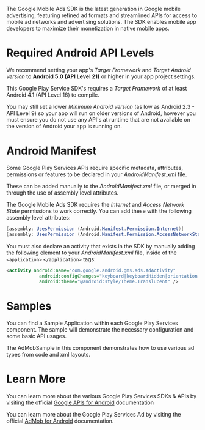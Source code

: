 The Google Mobile Ads SDK is the latest generation in Google mobile advertising, featuring refined ad formats and streamlined APIs for access to mobile ad networks and advertising solutions. The SDK enables mobile app developers to maximize their monetization in native mobile apps.

Required Android API Levels
===========================

We recommend setting your app's *Target Framework* and *Target Android version* to **Android 5.0 (API Level 21)** or higher in your app project settings.

This Google Play Service SDK's requires a *Target Framework* of at least Android 4.1 (API Level 16) to compile.

You may still set a lower *Minimum Android version* (as low as Android 2.3 - API Level 9) so your app will run on older versions of Android, however you must ensure you do not use any API's at runtime that are not available on the version of Android your app is running on.


Android Manifest 
================

Some Google Play Services APIs require specific metadata, attributes, permissions or features to be declared in your *AndroidManifest.xml* file.

These can be added manually to the *AndroidManifest.xml* file, or merged in through the use of assembly level attributes.


The Google Mobile Ads SDK requires the *Internet* and *Access Network State* permissions to work correctly.  You can add these with the following assembly level attributes:

```csharp
[assembly: UsesPermission (Android.Manifest.Permission.Internet)]
[assembly: UsesPermission (Android.Manifest.Permission.AccessNetworkState)]
```

You must also declare an activity that exists in the SDK by manually adding the following element to your *AndroidManifest.xml* file, inside of the `<application>` `</application>` tags:

```xml
<activity android:name="com.google.android.gms.ads.AdActivity"
            android:configChanges="keyboard|keyboardHidden|orientation|screenLayout|uiMode|screenSize|smallestScreenSize"
            android:theme="@android:style/Theme.Translucent" />
```





Samples
=======

You can find a Sample Application within each Google Play Services component.  The sample will demonstrate the necessary configuration and some basic API usages.



The AdMobSample in this component demonstrates how to use various ad types from code and xml layouts.




Learn More
==========

You can learn more about the various Google Play Services SDKs & APIs by visiting the official [Google APIs for Android][3] documentation


You can learn more about the Google Play Services Ad by visiting the official [AdMob for Android](https://developers.google.com/admob/android/quick-start) documentation.



[1]: https://console.developers.google.com/ "Google Developers Console"
[2]: https://developer.xamarin.com/guides/android/deployment,_testing,_and_metrics/MD5_SHA1/ "Finding your SHA-1 Fingerprints"
[3]: https://developers.google.com/android/ "Google APIs for Android"

